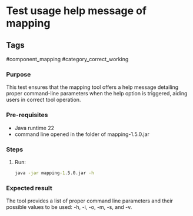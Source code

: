 # Test usage help message of mapping 

## Tags
#component_mapping #category_correct_working

### Purpose
This test ensures that the mapping tool offers a help message detailing proper command-line parameters when the help option is triggered, aiding users in correct tool operation.

### Pre-requisites
* Java runtime 22
* command line opened in the folder of mapping-1.5.0.jar					

### Steps
1. Run:
	```cmd
	java -jar mapping-1.5.0.jar -h
	```

### Expected result
The tool provides a list of proper command line parameters and their possible values to be used: -h, -i, -o, -m, -s, and -v.